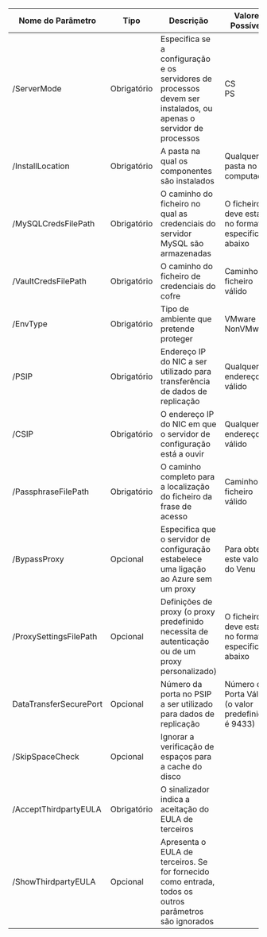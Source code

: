 |Nome do Parâmetro| Tipo | Descrição| Valores Possíveis|
|-|-|-|-|
| /ServerMode|Obrigatório|Especifica se a configuração e os servidores de processos devem ser instalados, ou apenas o servidor de processos|CS<br>PS|
|/InstallLocation|Obrigatório|A pasta na qual os componentes são instalados| Qualquer pasta no computador|
|/MySQLCredsFilePath|Obrigatório|O caminho do ficheiro no qual as credenciais do servidor MySQL são armazenadas|O ficheiro deve estar no formato especificado abaixo|
|/VaultCredsFilePath|Obrigatório|O caminho do ficheiro de credenciais do cofre|Caminho do ficheiro válido|
|/EnvType|Obrigatório|Tipo de ambiente que pretende proteger |VMware<br>NonVMware|
|/PSIP|Obrigatório|Endereço IP do NIC a ser utilizado para transferência de dados de replicação| Qualquer endereço IP válido|
|/CSIP|Obrigatório|O endereço IP do NIC em que o servidor de configuração está a ouvir| Qualquer endereço IP válido|
|/PassphraseFilePath|Obrigatório|O caminho completo para a localização do ficheiro da frase de acesso|Caminho do ficheiro válido|
|/BypassProxy|Opcional|Especifica que o servidor de configuração estabelece uma ligação ao Azure sem um proxy|Para obter este valor do Venu|
|/ProxySettingsFilePath|Opcional|Definições de proxy (o proxy predefinido necessita de autenticação ou de um proxy personalizado)|O ficheiro deve estar no formato especificado abaixo|
|DataTransferSecurePort|Opcional|Número da porta no PSIP a ser utilizado para dados de replicação| Número de Porta Válido (o valor predefinido é 9433)|
|/SkipSpaceCheck|Opcional|Ignorar a verificação de espaços para a cache do disco| |
|/AcceptThirdpartyEULA|Obrigatório|O sinalizador indica a aceitação do EULA de terceiros| |
|/ShowThirdpartyEULA|Opcional|Apresenta o EULA de terceiros. Se for fornecido como entrada, todos os outros parâmetros são ignorados| |


<!--HONumber=Feb17_HO4-->


